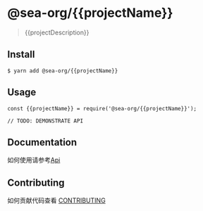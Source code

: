 # @sea-org/{{projectName}}

> {{projectDescription}}

## Install

```shell
$ yarn add @sea-org/{{projectName}}
```

## Usage

```
const {{projectName}} = require('@sea-org/{{projectName}}');

// TODO: DEMONSTRATE API
```

## Documentation

如何使用请参考[Api](./docs)

## Contributing

如何贡献代码查看 [CONTRIBUTING](./CONTRIBUTING.md)
